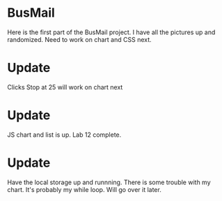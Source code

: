# BusMail 
Here is the first part of the BusMail project. I have all the pictures up and randomized. Need to work on chart and CSS next.
# Update 
Clicks Stop at 25 will work on chart next
# Update 
JS chart and list is up. Lab 12 complete.
# Update 
Have the local storage up and runnning. There is some trouble with my chart. It's probably my while loop. Will go over it later. 
